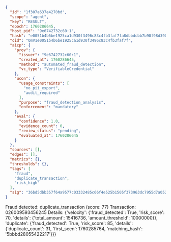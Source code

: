 ```json
{
  "id": "1f307a637e4270bd",
  "scope": "agent",
  "key": "RESULT",
  "epoch": 1760286645,
  "host_pid": "9e6742732c60:1",
  "hash": "e0051b4b6be1925ca1d930f3496c83c4fb3faf7fa8dbbdcbb7b90f98d390f970",
  "cid": "QmV1e0051b4b6be1925ca1d930f3496c83c4fb3faf7f",
  "aicp": {
    "prov": {
      "issuer": "9e6742732c60:1",
      "created_at": 1760286645,
      "method": "automated_fraud_detection",
      "vc_type": "VerifiableCredential"
    },
    "ucon": {
      "usage_constraints": [
        "no_pii_export",
        "audit_required"
      ],
      "purpose": "fraud_detection_analysis",
      "enforcement": "mandatory"
    },
    "eval": {
      "confidence": 1.0,
      "evidence_count": 0,
      "review_status": "pending",
      "evaluated_at": 1760286645
    }
  },
  "sources": [],
  "edges": [],
  "metrics": {},
  "thresholds": {},
  "tags": [
    "fraud",
    "duplicate_transaction",
    "risk_high"
  ],
  "sig": "36bd5dbb357f64a9577c03332485c66f4e525b1505f373963dc7955d7a052c2d"
}
```

Fraud detected: duplicate_transaction (score: 77)
Transaction: 026009593456245
Details: {'velocity': {'fraud_detected': True, 'risk_score': 70, 'details': {'total_amount': 15416736, 'amount_threshold': 10000000}}, 'duplicate': {'fraud_detected': True, 'risk_score': 85, 'details': {'duplicate_count': 31, 'first_seen': 1760285764, 'matching_hash': '5bbbd28055422217'}}}